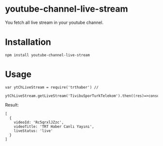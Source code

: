 # youtube-channel-live-stream

You fetch all live stream in your youtube channel.

# Installation

```
npm install youtube-channel-live-stream

```


# Usage

```
var ytChLiveStream = require('trthaber') // 

ytChLiveStream.getLiveStream('TivibuSporTurkTelekom').then((res)=>console.log(res));
```

Result:

```
[
  {
    videoId: 'Rc5qrxlJZzc',
    videoTitle: 'TRT Haber Canlı Yayını',
    liveStatus: 'live'
  }
]

```




